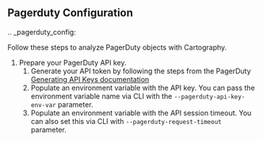 ## Pagerduty Configuration

.. _pagerduty_config:

Follow these steps to analyze PagerDuty objects with Cartography.

1. Prepare your PagerDuty API key.
    1. Generate your API token by following the steps from the PagerDuty [Generating API Keys documentation](https://support.pagerduty.com/docs/generating-api-keys)
    1. Populate an environment variable with the API key. You can pass the environment variable name via CLI with the `--pagerduty-api-key-env-var` parameter.
    1. Populate an environment variable with the API session timeout. You can also set this via CLI with `--pagerduty-request-timeout` parameter.
